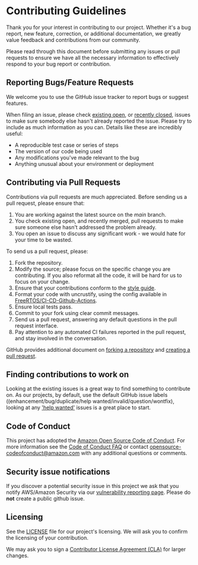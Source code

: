 # Contributing Guidelines

Thank you for your interest in contributing to our project. Whether it's a bug
report, new feature, correction, or additional documentation, we greatly value
feedback and contributions from our community.

Please read through this document before submitting any issues or pull requests
to ensure we have all the necessary information to effectively respond to your
bug report or contribution.

## Reporting Bugs/Feature Requests

We welcome you to use the GitHub issue tracker to report bugs or suggest
features.

When filing an issue, please check
[existing open](https://github.com/aws/Device-Shadow-for-AWS-IoT-embedded-sdk/issues),
or
[recently closed](https://github.com/aws/Device-Shadow-for-AWS-IoT-embedded-sdk/issues?q=is%3Aissue+is%3Aclosed),
issues to make sure somebody else hasn't already reported the issue. Please try
to include as much information as you can. Details like these are incredibly
useful:

- A reproducible test case or series of steps
- The version of our code being used
- Any modifications you've made relevant to the bug
- Anything unusual about your environment or deployment

## Contributing via Pull Requests

Contributions via pull requests are much appreciated. Before sending us a pull
request, please ensure that:

1. You are working against the latest source on the _main_ branch.
1. You check existing open, and recently merged, pull requests to make sure
   someone else hasn't addressed the problem already.
1. You open an issue to discuss any significant work - we would hate for your
   time to be wasted.

To send us a pull request, please:

1. Fork the repository.
1. Modify the source; please focus on the specific change you are contributing.
   If you also reformat all the code, it will be hard for us to focus on your
   change.
1. Ensure that your contributions conform to the
   [style guide](https://docs.aws.amazon.com/embedded-csdk/202011.00/lib-ref/docs/doxygen/output/html/guide_developer_styleguide.html).
1. Format your code with uncrustify, using the config available in
   [FreeRTOS/CI-CD-Github-Actions](https://github.com/FreeRTOS/CI-CD-Github-Actions/blob/main/formatting/uncrustify.cfg).
1. Ensure local tests pass.
1. Commit to your fork using clear commit messages.
1. Send us a pull request, answering any default questions in the pull request
   interface.
1. Pay attention to any automated CI failures reported in the pull request, and
   stay involved in the conversation.

GitHub provides additional document on
[forking a repository](https://help.github.com/articles/fork-a-repo/) and
[creating a pull request](https://help.github.com/articles/creating-a-pull-request/).

## Finding contributions to work on

Looking at the existing issues is a great way to find something to contribute
on. As our projects, by default, use the default GitHub issue labels
((enhancement/bug/duplicate/help wanted/invalid/question/wontfix), looking at
any
['help wanted'](https://github.com/aws/Device-Shadow-for-AWS-IoT-embedded-sdk/labels?q=help+wanted)
issues is a great place to start.

## Code of Conduct

This project has adopted the
[Amazon Open Source Code of Conduct](https://aws.github.io/code-of-conduct). For
more information see the
[Code of Conduct FAQ](https://aws.github.io/code-of-conduct-faq) or contact
opensource-codeofconduct@amazon.com with any additional questions or comments.

## Security issue notifications

If you discover a potential security issue in this project we ask that you
notify AWS/Amazon Security via our
[vulnerability reporting page](https://aws.amazon.com/security/vulnerability-reporting/).
Please do **not** create a public github issue.

## Licensing

See the [LICENSE](../LICENSE) file for our project's licensing. We will ask you
to confirm the licensing of your contribution.

We may ask you to sign a
[Contributor License Agreement (CLA)](https://en.wikipedia.org/wiki/Contributor_License_Agreement)
for larger changes.
